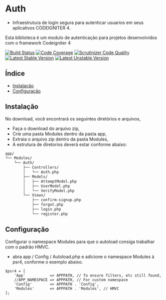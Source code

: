 # Auth
- Infraestrutura de login segura para autenticar usuarios em seus aplicativos CODEIGNITER 4.

Esta biblioteca é um modulo de autenticação para projetos desenvolvidos com o framework Codeigniter 4

[![Build Status](https://travis-ci.org/doctrine/instantiator.svg?branch=master)](https://travis-ci.org/doctrine/instantiator)
[![Code Coverage](https://scrutinizer-ci.com/g/doctrine/instantiator/badges/coverage.png?b=master)](https://scrutinizer-ci.com/g/doctrine/instantiator/?branch=master)
[![Scrutinizer Code Quality](https://scrutinizer-ci.com/g/doctrine/instantiator/badges/quality-score.png?b=master)](https://scrutinizer-ci.com/g/doctrine/instantiator/?branch=master)
[![Latest Stable Version](https://poser.pugx.org/doctrine/instantiator/v/stable.png)](https://packagist.org/packages/doctrine/instantiator)
[![Latest Unstable Version](https://poser.pugx.org/doctrine/instantiator/v/unstable.png)](https://packagist.org/packages/doctrine/instantiator)

## Índice

- [Instalação](#Instalação)
- [Configuração](#Configuração)

## Instalação

No download, você encontrará os seguintes diretórios e arquivos,
- Faça o download do arquivo zip,
- Crie uma pasta Modules dentro da pasta app,
- Extraia o arquivo zip dentro da pasta Modules,
- A estrutura de diretorios deverá estar conforme abaixo: 

```sh
app/
└── Modules/
    └── Auth/
        ├── Controllers/
        │   └── Auth.php
        ├── Models/
        │   ├── AttemptModel.php
        │   ├── UserModel.php
        │   └── VerifyModel.php
        └── Views/
            ├── confirm-signup.php
            ├── forgot.php
            ├── login.php
            └── register.php
```

## Configuração

Configurar o namespace Modules para que o autoload consiga trabalhar com o padrão HMVC.
- abra app / Config / Autoload.php e adicione o namespace  Modules à psr4, conforme o exemplo abaixo.

```
$psr4 = [
    'App'           => APPPATH, // To ensure filters, etc still found,
    //APP_NAMESPACE => APPPATH, // For custom namespace
    'Config'        => APPPATH . 'Config',
    'Modules'       => APPPATH . 'Modules', // HMVC
];
```

